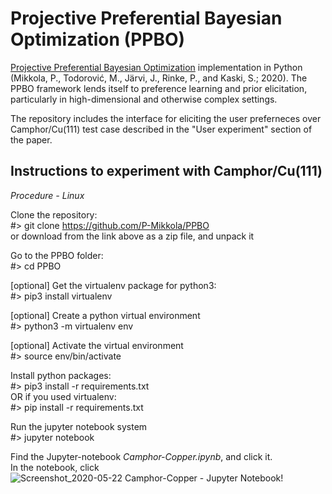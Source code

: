 # Projective Preferential Bayesian Optimization (PPBO)
[Projective Preferential Bayesian Optimization](https://arxiv.org/abs/2002.03113) implementation in Python (Mikkola, P., Todorović, M., Järvi, J., Rinke, P., and Kaski, S.; 2020). The PPBO framework lends itself to preference learning and prior elicitation, particularly in high-dimensional and otherwise complex settings.

The repository includes the interface for eliciting the user preferneces over Camphor/Cu(111) test case described in the "User experiment" section of the paper. 

## Instructions to experiment with Camphor/Cu(111)

*Procedure - Linux*

Clone the repository: <br />
#> git clone https://github.com/P-Mikkola/PPBO <br />
or download from the link above as a zip file, and unpack it

Go to the PPBO folder: <br />
#> cd PPBO

[optional] Get the virtualenv package for python3: <br />
#> pip3 install virtualenv

[optional] Create a python virtual environment <br />
#> python3 -m virtualenv env

[optional] Activate the virtual environment <br />
#> source env/bin/activate

Install python packages: <br />
#> pip3 install -r requirements.txt <br />
OR if you used virtualenv: <br />
#> pip install -r requirements.txt

Run the jupyter notebook system <br />
#> jupyter notebook

Find the Jupyter-notebook *Camphor-Copper.ipynb*, and click it.<br />
In the notebook, click ![Screenshot_2020-05-22 Camphor-Copper - Jupyter Notebook](https://user-images.githubusercontent.com/57790862/82723533-47d17600-9cd8-11ea-9978-46f4551af440.png)!







